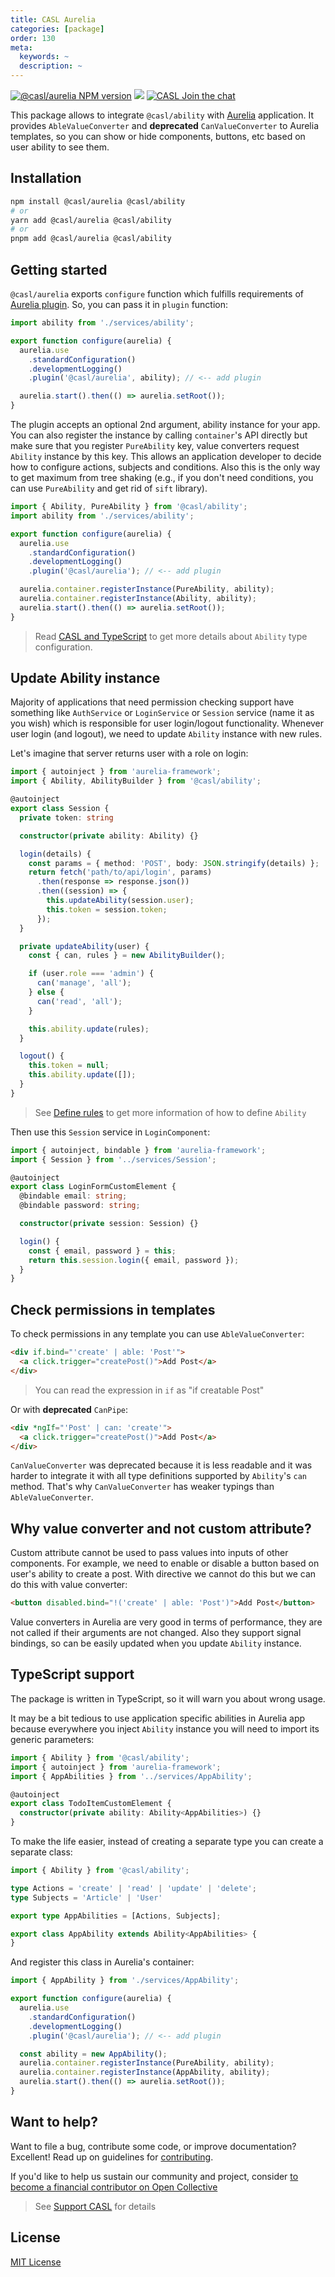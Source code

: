```yaml
---
title: CASL Aurelia
categories: [package]
order: 130
meta:
  keywords: ~
  description: ~
---
```


[![@casl/aurelia NPM version](https://badge.fury.io/js/%40casl%2Faurelia.svg)](https://badge.fury.io/js/%40casl%2Faurelia)
[![](https://img.shields.io/npm/dm/%40casl%2Faurelia.svg)](https://www.npmjs.com/package/%40casl%2Faurelia)
[![CASL Join the chat](https://badges.gitter.im/Join%20Chat.svg)](https://gitter.im/stalniy-casl/casl)

This package allows to integrate `@casl/ability` with [Aurelia] application. It provides `AbleValueConverter` and **deprecated** `CanValueConverter` to Aurelia templates, so you can show or hide components, buttons, etc based on user ability to see them.

## Installation

```sh
npm install @casl/aurelia @casl/ability
# or
yarn add @casl/aurelia @casl/ability
# or
pnpm add @casl/aurelia @casl/ability
```

## Getting started

`@casl/aurelia` exports `configure` function which fulfills requirements of [Aurelia plugin](https://aurelia.io/docs/plugins/write-new-plugin). So, you can pass it in `plugin` function:

```js @{data-filename="main.js"}
import ability from './services/ability';

export function configure(aurelia) {
  aurelia.use
    .standardConfiguration()
    .developmentLogging()
    .plugin('@casl/aurelia', ability); // <-- add plugin

  aurelia.start().then(() => aurelia.setRoot());
}
```

The plugin accepts an optional 2nd argument, ability instance for your app. You can also register the instance by calling `container`'s API directly but make sure that you register `PureAbility` key, value converters request `Ability` instance by this key. This allows an application developer to decide how to configure actions, subjects and conditions. Also this is the only way to get maximum from tree shaking (e.g., if you don't need conditions, you can use `PureAbility` and get rid of `sift` library).

```js
import { Ability, PureAbility } from '@casl/ability';
import ability from './services/ability';

export function configure(aurelia) {
  aurelia.use
    .standardConfiguration()
    .developmentLogging()
    .plugin('@casl/aurelia'); // <-- add plugin

  aurelia.container.registerInstance(PureAbility, ability);
  aurelia.container.registerInstance(Ability, ability);
  aurelia.start().then(() => aurelia.setRoot());
}
```

> Read [CASL and TypeScript](../../advanced/typescript) to get more details about `Ability` type configuration.

## Update Ability instance

Majority of applications that need permission checking support have something like `AuthService` or `LoginService` or `Session` service (name it as you wish) which is responsible for user login/logout functionality. Whenever user login (and logout), we need to update `Ability` instance with new rules.

Let's imagine that server returns user with a role on login:

```ts @{data-filename="Session.ts"}
import { autoinject } from 'aurelia-framework';
import { Ability, AbilityBuilder } from '@casl/ability';

@autoinject
export class Session {
  private token: string

  constructor(private ability: Ability) {}

  login(details) {
    const params = { method: 'POST', body: JSON.stringify(details) };
    return fetch('path/to/api/login', params)
      .then(response => response.json())
      .then((session) => {
        this.updateAbility(session.user);
        this.token = session.token;
      });
  }

  private updateAbility(user) {
    const { can, rules } = new AbilityBuilder();

    if (user.role === 'admin') {
      can('manage', 'all');
    } else {
      can('read', 'all');
    }

    this.ability.update(rules);
  }

  logout() {
    this.token = null;
    this.ability.update([]);
  }
}
```

> See [Define rules](../../guide/define-rules) to get more information of how to define `Ability`

Then use this `Session` service in `LoginComponent`:

```ts
import { autoinject, bindable } from 'aurelia-framework';
import { Session } from '../services/Session';

@autoinject
export class LoginFormCustomElement {
  @bindable email: string;
  @bindable password: string;

  constructor(private session: Session) {}

  login() {
    const { email, password } = this;
    return this.session.login({ email, password });
  }
}
```

## Check permissions in templates

To check permissions in any template you can use `AbleValueConverter`:

```html
<div if.bind="'create' | able: 'Post'">
  <a click.trigger="createPost()">Add Post</a>
</div>
```

> You can read the expression in `if` as "if creatable Post"

Or with **deprecated** `CanPipe`:

```html
<div *ngIf="'Post' | can: 'create'">
  <a click.trigger="createPost()">Add Post</a>
</div>
```

`CanValueConverter` was deprecated because it is less readable and it was harder to integrate it with all type definitions supported by `Ability`'s `can` method. That's why `CanValueConverter` has weaker typings than `AbleValueConverter`.

## Why value converter and not custom attribute?

Custom attribute cannot be used to pass values into inputs of other components. For example, we need to enable or disable a button based on user's ability to create a post. With directive we cannot do this but we can do this with value converter:

```html
<button disabled.bind="!('create' | able: 'Post')">Add Post</button>
```

Value converters in Aurelia are very good in terms of performance, they are not called if their arguments are not changed. Also they support signal bindings, so can be easily updated when you update `Ability` instance.

## TypeScript support

The package is written in TypeScript, so it will warn you about wrong usage.

It may be a bit tedious to use application specific abilities in Aurelia app because everywhere you inject `Ability` instance you will need to import its generic parameters:

```ts
import { Ability } from '@casl/ability';
import { autoinject } from 'aurelia-framework';
import { AppAbilities } from '../services/AppAbility';

@autoinject
export class TodoItemCustomElement {
  constructor(private ability: Ability<AppAbilities>) {}
}
```

To make the life easier, instead of creating a separate type you can create a separate class:

```ts @{data-filename="AppAbility.ts"}
import { Ability } from '@casl/ability';

type Actions = 'create' | 'read' | 'update' | 'delete';
type Subjects = 'Article' | 'User'

export type AppAbilities = [Actions, Subjects];

export class AppAbility extends Ability<AppAbilities> {
}
```

And register this class in Aurelia's container:

```ts @{data-filename="main.ts"}
import { AppAbility } from './services/AppAbility';

export function configure(aurelia) {
  aurelia.use
    .standardConfiguration()
    .developmentLogging()
    .plugin('@casl/aurelia'); // <-- add plugin

  const ability = new AppAbility();
  aurelia.container.registerInstance(PureAbility, ability);
  aurelia.container.registerInstance(AppAbility, ability);
  aurelia.start().then(() => aurelia.setRoot());
}
```

## Want to help?

Want to file a bug, contribute some code, or improve documentation? Excellent! Read up on guidelines for [contributing].

If you'd like to help us sustain our community and project, consider [to become a financial contributor on Open Collective](https://opencollective.com/casljs/contribute)

> See [Support CASL](../../support-casljs) for details

## License

[MIT License](http://www.opensource.org/licenses/MIT)

[contributing]: https://github.com/stalniy/casl/blob/master/CONTRIBUTING.md
[Aurelia]: https://aurelia.io/
